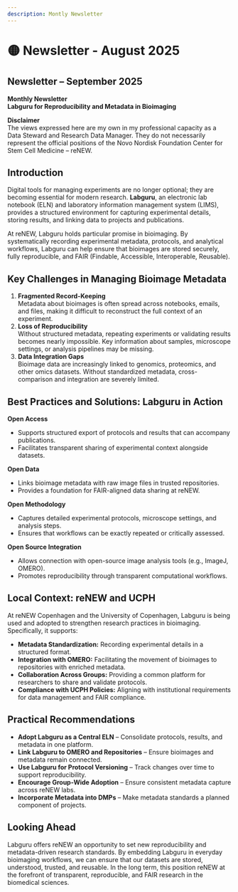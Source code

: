 ```yaml
---
description: Montly Newsletter
---
```


# 🟡 Newsletter - August 2025

## Newsletter – September 2025

**Monthly Newsletter**\
**Labguru for Reproducibility and Metadata in Bioimaging**

**Disclaimer**\
The views expressed here are my own in my professional capacity as a Data Steward and Research Data Manager. They do not necessarily represent the official positions of the Novo Nordisk Foundation Center for Stem Cell Medicine – reNEW.

## Introduction

Digital tools for managing experiments are no longer optional; they are becoming essential for modern research. **Labguru**, an electronic lab notebook (ELN) and laboratory information management system (LIMS), provides a structured environment for capturing experimental details, storing results, and linking data to projects and publications.

At reNEW, Labguru holds particular promise in bioimaging. By systematically recording experimental metadata, protocols, and analytical workflows, Labguru can help ensure that bioimages are stored securely, fully reproducible, and FAIR (Findable, Accessible, Interoperable, Reusable).

## Key Challenges in Managing Bioimage Metadata

1. **Fragmented Record-Keeping**\
   Metadata about bioimages is often spread across notebooks, emails, and files, making it difficult to reconstruct the full context of an experiment.
2. **Loss of Reproducibility**\
   Without structured metadata, repeating experiments or validating results becomes nearly impossible. Key information about samples, microscope settings, or analysis pipelines may be missing.
3. **Data Integration Gaps**\
   Bioimage data are increasingly linked to genomics, proteomics, and other omics datasets. Without standardized metadata, cross-comparison and integration are severely limited.

## Best Practices and Solutions: Labguru in Action

**Open Access**

* Supports structured export of protocols and results that can accompany publications.
* Facilitates transparent sharing of experimental context alongside datasets.

**Open Data**

* Links bioimage metadata with raw image files in trusted repositories.
* Provides a foundation for FAIR-aligned data sharing at reNEW.

**Open Methodology**

* Captures detailed experimental protocols, microscope settings, and analysis steps.
* Ensures that workflows can be exactly repeated or critically assessed.

**Open Source Integration**

* Allows connection with open-source image analysis tools (e.g., ImageJ, OMERO).
* Promotes reproducibility through transparent computational workflows.

## Local Context: reNEW and UCPH

At reNEW Copenhagen and the University of Copenhagen, Labguru is being used and adopted to strengthen research practices in bioimaging. Specifically, it supports:

* **Metadata Standardization:** Recording experimental details in a structured format.
* **Integration with OMERO:** Facilitating the movement of bioimages to repositories with enriched metadata.
* **Collaboration Across Groups:** Providing a common platform for researchers to share and validate protocols.
* **Compliance with UCPH Policies:** Aligning with institutional requirements for data management and FAIR compliance.

## Practical Recommendations

* **Adopt Labguru as a Central ELN** – Consolidate protocols, results, and metadata in one platform.
* **Link Labguru to OMERO and Repositories** – Ensure bioimages and metadata remain connected.
* **Use Labguru for Protocol Versioning** – Track changes over time to support reproducibility.
* **Encourage Group-Wide Adoption** – Ensure consistent metadata capture across reNEW labs.
* **Incorporate Metadata into DMPs** – Make metadata standards a planned component of projects.

## Looking Ahead

Labguru offers reNEW an opportunity to set new reproducibility and metadata-driven research standards. By embedding Labguru in everyday bioimaging workflows, we can ensure that our datasets are stored, understood, trusted, and reusable. In the long term, this position reNEW at the forefront of transparent, reproducible, and FAIR research in the biomedical sciences.

